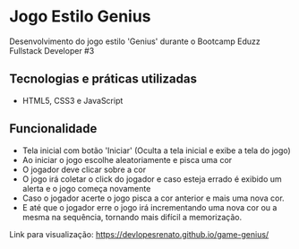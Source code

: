 # Jogo Estilo Genius

Desenvolvimento do jogo estilo 'Genius' durante o Bootcamp Eduzz Fullstack Developer #3

## Tecnologias e práticas utilizadas
- HTML5, CSS3 e JavaScript

## Funcionalidade
- Tela inicial com botão 'Iniciar' (Oculta a tela inicial e exibe a tela do jogo)
- Ao iniciar o jogo escolhe aleatoriamente e pisca uma cor
- O jogador deve clicar sobre a cor
- O jogo irá coletar o click do jogador e caso esteja errado é exibido um alerta e o jogo começa novamente
- Caso o jogador acerte o jogo pisca a cor anterior e mais uma nova cor.
- E até que o jogador erre o jogo irá incrementando uma nova cor ou a mesma na sequência, tornando mais difícil a memorização. 

Link para visualização: https://devlopesrenato.github.io/game-genius/
